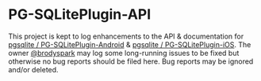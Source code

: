 PG-SQLitePlugin-API
===================

This project is kept to log enhancements to the API & documentation for [pgsqlite / PG-SQLitePlugin-Android](https://github.com/pgsqlite/PG-SQLitePlugin-Android) & [pgsqlite / PG-SQLitePlugin-iOS](https://github.com/pgsqlite/PG-SQLitePlugin-iOS). The owner [@brodyspark](https://github.com/brodyspark) may log some long-running issues to be fixed but otherwise no bug reports should be filed here. Bug reports may be ignored and/or deleted.

